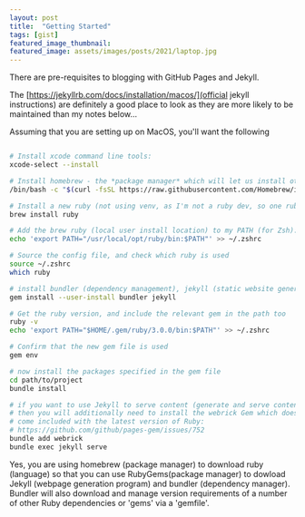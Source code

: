 ```yaml
---
layout: post 
title:  "Getting Started"
tags: [gist]
featured_image_thumbnail:
featured_image: assets/images/posts/2021/laptop.jpg
---
```


There are pre-requisites to blogging with GitHub Pages and Jekyll.

The [https://jekyllrb.com/docs/installation/macos/](official jekyll instructions) are definitely a good place to look as they are more likely to be maintained than my notes below...

Assuming that you are setting up on MacOS, you'll want the following

```bash

# Install xcode command line tools:
xcode-select --install

# Install homebrew - the *package manager* which will let us install other stuff
/bin/bash -c "$(curl -fsSL https://raw.githubusercontent.com/Homebrew/install/HEAD/install.sh)"

# Install a new ruby (not using venv, as I'm not a ruby dev, so one ruby is enough!)
brew install ruby

# Add the brew ruby (local user install location) to my PATH (for Zsh):
echo 'export PATH="/usr/local/opt/ruby/bin:$PATH"' >> ~/.zshrc

# Source the config file, and check which ruby is used
source ~/.zshrc
which ruby

# install bundler (dependency management), jekyll (static website generation) tools
gem install --user-install bundler jekyll

# Get the ruby version, and include the relevant gem in the path too
ruby -v 
echo 'export PATH="$HOME/.gem/ruby/3.0.0/bin:$PATH"' >> ~/.zshrc

# Confirm that the new gem file is used
gem env

# now install the packages specified in the gem file
cd path/to/project
bundle install

# if you want to use Jekyll to serve content (generate and serve content)
# then you will additionally need to install the webrick Gem which doesn't 
# come included with the latest version of Ruby:
# https://github.com/github/pages-gem/issues/752
bundle add webrick
bundle exec jekyll serve

```

Yes, you are using homebrew (package manager) to download ruby (language) so that you can use RubyGems(package manager) to dowload Jekyll (webpage generation program) and bundler (dependency manager). Bundler will also download and manage version requirements of a number of other Ruby dependencies or 'gems' via a 'gemfile'.